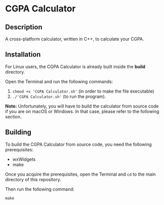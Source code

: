 # CGPA Calculator

## Description
A cross-platform calculator, written in C++, to calculate your CGPA.

## Installation
For Linux users, the CGPA Calculator is already built inside the **build** directory.

Open the Terminal and run the following commands:
1. `chmod +x 'CGPA Calculator.sh'` (in order to make the file executable)
2. `./'CGPA Calculator.sh'` (to run the program).

**Note:** Unfortunately, you will have to build the calculator from source code if you are on macOS or Windows. In that case, please refer to the following section.

## Building
To build the CGPA Calculator from source code, you need the following prerequisites:
* wxWidgets
* make

Once you acquire the prerequisites, open the Terminal and `cd` to the main directory of this repository.

Then run the following command:
```
make
```
